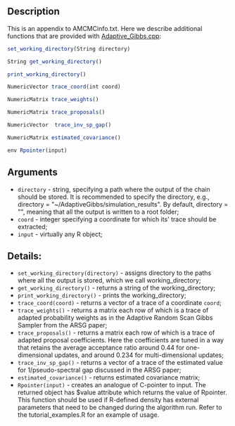 ## Description
This is an appendix to AMCMCinfo.txt. Here we describe additional functions that are provided with [Adaptive_Gibbs.cpp](../Adaptive_Gibbs.cpp): 

```R
set_working_directory(String directory) 

String get_working_directory()

print_working_directory()

NumericVector trace_coord(int coord)

NumericMatrix trace_weights()

NumericMatrix trace_proposals()

NumericVector  trace_inv_sp_gap()

NumericMatrix estimated_covariance()

env Rpointer(input)
```


## Arguments 

  - `directory` - string, specifying a path where the output of the chain should be stored. It is recommended to specify the directory, e.g., directory = "~/AdaptiveGibbs/simulation_results". By default, directory = "", meaning that all the output is written to a root folder;
  - `coord`  - integer specifying a coordinate for which its' trace should be extracted;
  - `input` - virtually any R object;
	

## Details:
  - `set_working_directory(directory)` - assigns directory  to the paths where all the output is stored, which we call working_directory;
  - `get_working_directory()` - returns a string of the working_directory;
  - `print_working_directory()` - prints the working_directory;
  - `trace_coord(coord)` - returns a vector of a trace of a coordinate `coord`;
  - `trace_weights()` - returns a matrix each row of which is a trace of adapted probability weights as in the Adaptive Random Scan Gibbs Sampler from the ARSG paper;
  - `trace_proposals()` -  returns a matrix each row of which is a trace of adapted proposal coefficients. Here the coefficients are tuned in a way that retains the average acceptance ratio around 0.44 for one-dimensional updates, and around 0.234 for multi-dimensional updates;
  - `trace_inv_sp_gap()` - returns a vector of a trace of the estimated value for 1/pseudo-spectral gap discussed in the ARSG paper;
  - `estimated_covariance()` - returns estimated covariance matrix;
  - `Rpointer(input)` - creates an analogue of C-pointer to input. The returned object has $value attribute which returns the value of Rpointer. This function should be used  if R-defined density has external parameters that need to be changed during the algorithm run. Refer to the tutorial_examples.R for an example of usage.
